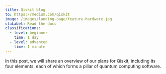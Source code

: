```yaml
---
title: Qiskit blog
to: https://medium.com/qiskit
image: /images/landing-page/feature-hardware.jpg
ctaLabel: Read the docs
classifications:
  - level: beginner
    time: 1 day
  - level: advanced
    time: 1 minute
---
```

In this post, we will share an overview of our plans for Qiskit, including its four elements, each of which forms a pillar of quantum computing software.
